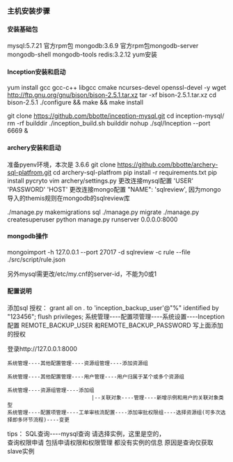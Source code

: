 ### 主机安装步骤

#### 安装基础包

mysql:5.7.21 官方rpm包
mongodb:3.6.9 官方rpm包mongodb-server mongodb-shell mongodb-tools
redis:3.2.12 yum安装

#### Inception安装和启动

yum install gcc gcc-c++ libgcc cmake ncurses-devel openssl-devel -y
wget http://ftp.gnu.org/gnu/bison/bison-2.5.1.tar.xz
tar -xf bison-2.5.1.tar.xz 
cd bison-2.5.1
./configure && make && make install

git clone https://github.com/bbotte/inception-mysql.git
cd inception-mysql/
rm -rf builddir
./inception_build.sh builddir
nohup ./sql/Inception --port 6669 &

#### archery安装和启动

准备pyenv环境，本次是 3.6.6
git clone https://github.com/bbotte/archery-sql-platfrom.git
cd archery-sql-platfrom
pip install -r requirements.txt
pip install pycryto
vim archery/settings.py
更改连接mysql配置  'USER' 'PASSWORD' 'HOST'
更改连接mongo配置  "NAME": 'sqlreview', 因为mongo导入的themis规则在mongodb的sqlreview库

./manage.py makemigrations sql
./manage.py migrate
./manage.py createsuperuser
python manage.py runserver 0.0.0.0:8000

#### mongodb操作

mongoimport -h 127.0.0.1 --port 27017 -d sqlreview -c rule --file ./src/script/rule.json

另外mysql需更改/etc/my.cnf的server-id，不能为0或1

#### 配置说明

添加sql 授权：
grant all on *.* to 'inception_backup_user'@"%" identified by "123456";
flush privileges;
系统管理----配置项管理----系统设置----Inception配置 REMOTE_BACKUP_USER 和REMOTE_BACKUP_PASSWORD 写上面添加的授权


登录http://127.0.0.1:8000

    系统管理----其他配置管理----资源组管理----添加资源组
    
    系统管理----其他配置管理----用户管理----用户归属于某个或多个资源组
    
    系统管理----资源组管理----添加组
                               |--关联对象----管理----新增示例和用户的关联对象类型
    系统管理----配置项管理----工单审核流配置----添加审批权限组----选择资源组(可多次选择即多环节流程)----变更



tips：
    SQL查询----mysql查询 请选择实例，这里是空的，       
               查询权限申请 包括申请权限和权限管理 都没有实例的信息
原因是查询仅获取slave实例












